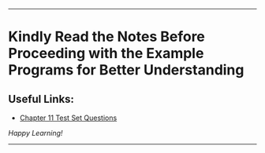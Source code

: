 
---

# Kindly Read the Notes Before Proceeding with the Example Programs for Better Understanding

## Useful Links:

- [Chapter 11 Test Set Questions](https://github.com/DipsanaRoy/learn-c-with-practice/blob/main/C011_Test_Set/CHAPTER_11_PRACTICE_SET.pdf)

*Happy Learning!*

---
